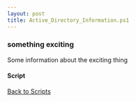 ```yaml
---
layout: post
title: Active_Directory_Information.ps1
---
```


### something exciting

Some information about the exciting thing

#### Script

<script src="https://gist-it.appspot.com/github.com/BanterBoy/scripts-blog/blob/master/PowerShell/functions/activeDirectory/Active_Directory_Information.ps1"></script>

<a href="/menu/_pages/scripts.html">Back to Scripts</a>
